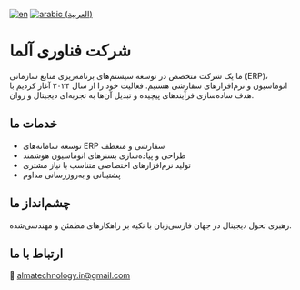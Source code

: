 [![en](https://img.shields.io/badge/lang-en-red.svg)](https://github.com/alma-co/alma-co/blob/main/README.md)
[![arabic (العربية)](https://img.shields.io/badge/lang-ar-yellow.svg)](https://github.com/alma-co/alma-co/blob/main/README.ar.md)


# شرکت فناوری آلما

ما یک شرکت متخصص در توسعه سیستم‌های برنامه‌ریزی منابع سازمانی (ERP)، اتوماسیون و نرم‌افزارهای سفارشی هستیم. فعالیت خود را از سال ۲۰۲۴ آغاز کردیم با هدف ساده‌سازی فرآیندهای پیچیده و تبدیل آن‌ها به تجربه‌ای دیجیتال و روان.

## خدمات ما

- توسعه سامانه‌های ERP سفارشی و منعطف  
- طراحی و پیاده‌سازی بسترهای اتوماسیون هوشمند  
- تولید نرم‌افزارهای اختصاصی متناسب با نیاز مشتری  
- پشتیبانی و به‌روزرسانی مداوم

## چشم‌انداز ما

رهبری تحول دیجیتال در جهان فارسی‌زبان با تکیه بر راهکارهای مطمئن و مهندسی‌شده.

## ارتباط با ما

📧 almatechnology.ir@gmail.com
